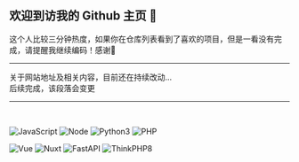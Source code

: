 ## 欢迎到访我的 Github 主页 👋

这个人比较三分钟热度，如果你在仓库列表看到了喜欢的项目，但是一看没有完成，请提醒我继续编码！感谢🙏  

---

关于网站地址及相关内容，目前还在持续改动...  
后续完成，该段落会变更

---
<br />


![JavaScript](https://img.shields.io/badge/language-JavaScript-orange.svg)
![Node](https://img.shields.io/badge/language-Node.js-green.svg)
![Python3](https://img.shields.io/badge/language-Python3-blue.svg)
![PHP](https://img.shields.io/badge/language-PHP-blue.svg)

![Vue](https://img.shields.io/badge/framework-Vue-green.svg)
![Nuxt](https://img.shields.io/badge/framework-Nuxt-green.svg)
![FastAPI](https://img.shields.io/badge/framework-FastAPI-blue.svg)
![ThinkPHP8](https://img.shields.io/badge/framework-ThinkPHP8-green.svg)

<!--
**jk00000031/jk00000031** is a ✨ _special_ ✨ repository because its `README.md` (this file) appears on your GitHub profile.

Here are some ideas to get you started:

- 🔭 I’m currently working on ...
- 🌱 I’m currently learning ...
- 👯 I’m looking to collaborate on ...
- 🤔 I’m looking for help with ...
- 💬 Ask me about ...
- 📫 How to reach me: ...
- 😄 Pronouns: ...
- ⚡ Fun fact: ...
-->
